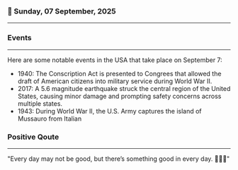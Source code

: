 ### 📅 Sunday, 07 September, 2025
------
### Events
------
Here are some notable events in the USA that take place on September 7:

- 1940: The Conscription Act is presented to Congrees that allowed the draft of American citizens into military service during World War II.
- 2017: A 5.6 magnitude earthquake struck the central region of the United States, causing minor damage and prompting safety concerns across multiple states.
- 1943: During World War II, the U.S. Army captures the island of Mussauro from Italian
### Positive Qoute
------
"Every day may not be good, but there’s something good in every day. 🌈✨🌻"
